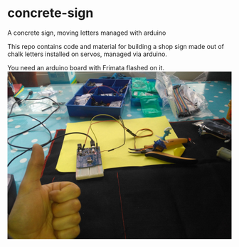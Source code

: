 # concrete-sign
A concrete sign, moving letters managed with arduino


This repo contains code and material for building a shop sign made out of chalk letters installed on servos, managed via arduino.


You need an arduino board with Frimata flashed on it.
![Rotating smurf with Servo](https://raw.githubusercontent.com/ghzmdr/concrete-sign/master/docs/img/rotating_smurf.jpg)
